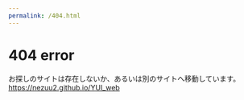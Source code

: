 ```yaml
---
permalink: /404.html
---
```

<h1>404 error</h1>
お探しのサイトは存在しないか、あるいは別のサイトへ移動しています。<br>
<a href="https://nezuu2.github.io/YUI_web">https://nezuu2.github.io/YUI_web</a>